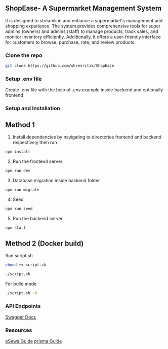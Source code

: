 ## ShopEase- A Supermarket Management System

It is designed to streamline and enhance a supermarket's management and shopping experience. The system provides comprehensive tools for super admins (owners) and admins (staff) to manage products, track sales, and monitor inventory efficiently. Additionally, it offers a user-friendly interface for customers to browse, purchase, rate, and review products.

### Clone the repo

```bash
git clone https://github.com/shresritik/ShopEase
```

### Setup .env file

Create .env file with the help of .env.example inside backend and optionally frontend

### Setup and Installation

## Method 1

1. Install dependencies by navigating to directories frontend and backend respectively then run

```bash
npm install
```

2. Run the frontend server

```bash
npm run dev
```

3. Database migration inside backend folder

```bash
npm run migrate
```

4. Seed

```bash
npm run seed
```

5. Run the backend server

```bash
npm start
```

## Method 2 (Docker build)

Run script.sh

```bash
chmod +x script.sh
```

```bash
./script.sh
```

For build mode

```bash
./script.sh -b
```

### API Endpoints

[Swagger Docs](http://localhost:8000/docs)

### Resources

[eSewa Guide](https://developer.esewa.com.np/pages/Epay#transactionflow)
[prisma Guide](https://www.prisma.io/docs/orm/overview/databases/postgresql)
